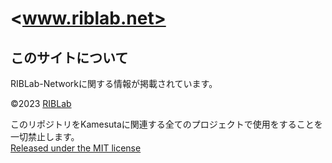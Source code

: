 # <www.riblab.net>

## このサイトについて

RIBLab-Networkに関する情報が掲載されています。

©2023 [RIBLab](https://github.com/RIB-Lab)

このリポジトリをKamesutaに関連する全てのプロジェクトで使用をすることを一切禁止します。
</br>
[Released under the MIT license](https://github.com/RIB-Lab/RIBLab-docs/blob/main/LICENSE.md)
